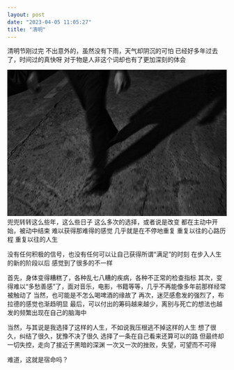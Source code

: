 ```yaml
---
layout: post
date: "2023-04-05 11:05:27"
title: "清明"
---
```



清明节刚过完
不出意外的，虽然没有下雨，天气却阴沉的可怕
已经好多年过去了，时间过的真快呀
对于物是人非这个词却也有了更加深刻的体会

<img alt="rain" src="/assets/posts/alone.jpg" class="post-image red"/>
<br>
兜兜转转这么些年，这么些日子
这么多次的选择，或者说是改变
都在主动中开始，被动中结束
难以获得那难得的感觉
几乎就是在不停地重复
重复以往的心路历程
重复以往的人生

没有任何积极的信号，也没有任何可以让自己获得所谓“满足”的时刻
在步入人生的新的阶段以后
感觉到了很多的不一样

首先，身体变得糟糕了，各种乱七八糟的疾病，各种不正常的检查指标
其次，变得难以“多愁善感”了，面对音乐，电影，书籍等等，几乎不再能像多年前那样经常被触动了
当然，也可能是不怎么喝啤酒的缘故了
再次，迷茫感愈发的强烈了，布拉德的感觉也渐趋明显
最后，可以付出的筹码越来越少，离别与死亡的想法也越发的频繁出现在自己的脑海中

当然，与其说是我选择了这样的人生，不如说我压根逃不掉这样的人生
想了很久，纠结了很久，犹豫不决了很久
选择了一条在自己看来还算可以的路
但最终却一切失控，走向了接近于黑暗的深渊
一次又一次的挫败，失望，可望而不可得

难道，这就是宿命吗？